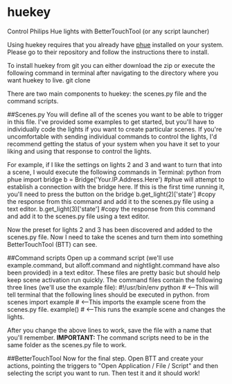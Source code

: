 huekey
======

Control Philips Hue lights with BetterTouchTool (or any script launcher)

Using huekey requires that you already have [phue](https://github.com/studioimaginaire/phue) installed on your system. Please go to their repository and follow the instructions there to install.

To install huekey from git you can either download the zip or execute the following command in terminal after navigating to the directory where you want huekey to live.
  git clone 

There are two main components to huekey: the scenes.py file and the command scripts.

##Scenes.py
You will define all of the scenes you want to be able to trigger in this file. I've provided some examples to get started, but you'll have to individually code the lights if you want to create particular scenes.
If you're uncomfortable with sending individual commands to control the lights, I'd recommend getting the status of your system when you have it set to your liking and using that response to control the lights.

For example, if I like the settings on lights 2 and 3 and want to turn that into a scene, I would execute the following commands in Terminal:
	python
	from phue import bridge
	b = Bridge('Your.IP.Address.Here') #phue will attempt to establish a connection with the bridge here. If this is the first time running it, you'll need to press the button on the bridge
	b.get_light(2)['state'] #copy the response from this command and add it to the scenes.py file using a text editor.
	b.get_light(3)['state'] #copy the response from this command and add it to the scenes.py file using a text editor.

Now the preset for lights 2 and 3 has been discovered and added to the scenes.py file. Now I need to take the scenes and turn them into something BetterTouchTool (BTT) can see.

##Command scripts
Open up a command script (we'll use example.command, but alloff.command and nightlight.command have also been provided) in a text editor. These files are pretty basic but should help keep scene activation run quickly.
The command files contain the following three lines (we'll use the example file):
	#!/usr/bin/env python  # <--This will tell terminal that the following lines should be executed in python.
	from scenes import example  # <--This imports the example scene from the scenes.py file.
	example() # <--This runs the example scene and changes the lights.

After you change the above lines to work, save the file with a name that you'll remember.
**IMPORTANT:** The command scripts need to be in the same folder as the scenes.py file to work.

##BetterTouchTool
Now for the final step. Open BTT and create your actions, pointing the triggers to "Open Application / File / Script" and then selecting the script you want to run. Then test it and it should work!
